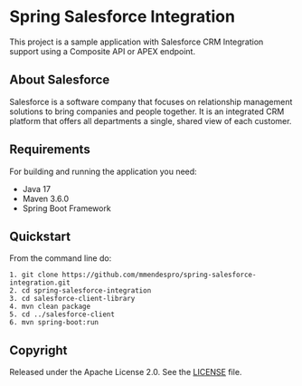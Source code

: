 # Spring Salesforce Integration

This project is a sample application with Salesforce CRM Integration support using a Composite API or APEX endpoint.

## About Salesforce
Salesforce is a software company that focuses on relationship management solutions to bring companies and people together. It is an integrated CRM platform that offers all departments a single, shared view of each customer.

## Requirements

For building and running the application you need:

  - Java 17 
  - Maven 3.6.0
  - Spring Boot Framework

## Quickstart

From the command line do:

```
1. git clone https://github.com/mmendespro/spring-salesforce-integration.git
2. cd spring-salesforce-integration
3. cd salesforce-client-library
4. mvn clean package
5. cd ../salesforce-client
6. mvn spring-boot:run
```

## Copyright

Released under the Apache License 2.0. See the [LICENSE](https://github.com/codecentric/springboot-sample-app/blob/master/LICENSE) file.
